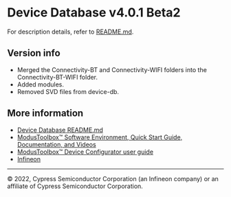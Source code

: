 # Device Database v4.0.1 Beta2
For description details, refer to [README.md](./README.md).

## Version info
* Merged the Connectivity-BT and Connectivity-WIFI folders into the Connectivity-BT-WIFI folder.
* Added modules.
* Removed SVD files from device-db. 

## More information

* [Device Database README.md](./README.md)
* [ModusToolbox™ Software Environment, Quick Start Guide, Documentation, and Videos](https://www.infineon.com/cms/en/design-support/tools/sdk/modustoolbox-software)
* [ModusToolbox™ Device Configurator user guide](https://www.infineon.com/ModusToolboxDeviceConfig)
* [Infineon](http://www.infineon.com)

---
© 2022, Cypress Semiconductor Corporation (an Infineon company) or an affiliate of Cypress Semiconductor Corporation.
